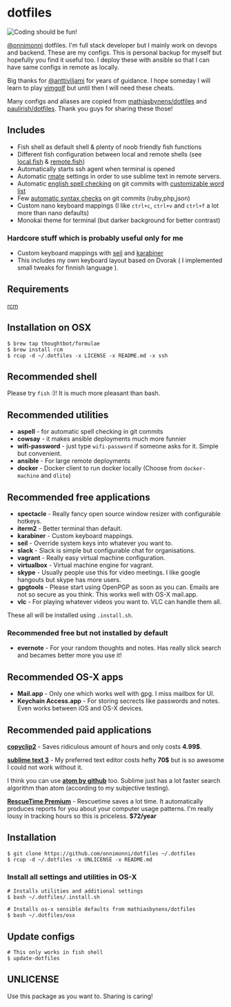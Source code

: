 # dotfiles
![Coding should be fun!](https://media.giphy.com/media/ytwDCq9aT3cgEyyYVO/giphy-tumblr.gif "Coding should be fun!")

[@onnimonni](https://github.com/onnimonni) dotfiles. I'm full stack developer but I mainly work on devops and backend. These are my configs. This is personal backup for myself but hopefully you find it useful too. I deploy these with ansible so that I can have same configs in remote as locally.

Big thanks for [@anttiviljami](https://github.com/anttiviljami) for years of guidance.
I hope someday I will learn to play [vimgolf](http://www.vimgolf.com/) but until then I will need these cheats.

Many configs and aliases are copied from [mathiasbynens/dotfiles](https://github.com/mathiasbynens/dotfiles/) and [paulirish/dotfiles](https://github.com/paulirish/dotfiles). Thank you guys for sharing these those!

## Includes
- Fish shell as default shell & plenty of noob friendly fish functions
- Different fish configuration between local and remote shells (see [local.fish](config/fish/local.fish) & [remote.fish](config/fish/remote.fish))
- Automatically starts ssh agent when terminal is opened
- Automatic [rmate](https://github.com/aurora/rmate/blob/master/rmate) settings in order to use sublime text in remote servers.
- Automatic [english spell checking](git_template/hooks/prepare-commit-message) on git commits with [customizable word list](aspell.en.pws)
- Few [automatic syntax checks](git_template/hooks/pre-commit) on git commits (ruby,php,json)
- Custom nano keyboard mappings (I like `ctrl+c`, `ctrl+v` and `ctrl+f` a lot more than nano defaults)
- Monokai theme for terminal (but darker background for better contrast)

### Hardcore stuff which is probably useful only for me
- Custom keyboard mappings with [seil](https://pqrs.org/osx/karabiner/seil.html.en) and [karabiner](https://pqrs.org/osx/karabiner/)
- This includes my own keyboard layout based on Dvorak ( I implemented small tweaks for finnish language ).

## Requirements
[rcm](https://github.com/thoughtbot/rcm)

## Installation on OSX
```
$ brew tap thoughtbot/formulae
$ brew install rcm
$ rcup -d ~/.dotfiles -x LICENSE -x README.md -x ssh
```

## Recommended shell
Please try `fish` :)! It is much more pleasant than bash.

## Recommended utilities

- **aspell** - for automatic spell checking in git commits
- **cowsay** - it makes ansible deployments much more funnier
- **wifi-password** - just type `wifi-password` if someone asks for it. Simple but convenient.
- **ansible** - For large remote deployments
- **docker** - Docker client to run docker locally (Choose from `docker-machine` and `dlite`)

## Recommended free applications
- **spectacle** - Really fancy open source window resizer with configurable hotkeys.
- **iterm2** - Better terminal than default.
- **karabiner** - Custom keyboard mappings.
- **seil** - Override system keys into whatever you want to.
- **slack** - Slack is simple but configurable chat for organisations.
- **vagrant** - Really easy virtual machine configuration.
- **virtualbox** - Virtual machine engine for vagrant.
- **skype** - Usually people use this for video meetings. I like google hangouts but skype has more users.
- **gpgtools** - Please start using OpenPGP as soon as you can. Emails are not so secure as you think. This works well with OS-X mail.app.
- **vlc** - For playing whatever videos you want to. VLC can handle them all.

These all will be installed using `.install.sh`.

### Recommended free but not installed by default
- **evernote** - For your random thoughts and notes. Has really slick search and becames better more you use it!

## Recommended OS-X apps
- **Mail.app** - Only one which works well with gpg. I miss mailbox for UI.
- **Keychain Access.app** - For storing secrects like passwords and notes. Even works between iOS and OS-X devices.

## Recommended paid applications
**[copyclip2](https://fiplab.com/apps/copyclip-for-mac)** -
Saves ridiculous amount of hours and only costs **4.99$**.

**[sublime text 3](https://www.sublimetext.com/buy)** - My preferred text editor costs hefty **70$** but is so awesome I could not work without it.

I think you can use **[atom by github](https://atom.io/)** too.
Sublime just has a lot faster search algorithm than atom (according to my subjective testing).

**[RescueTime Premium](https://www.rescuetime.com/)** - Rescuetime saves a lot time. It automatically produces reports for you about your computer usage patterns. I'm really lousy in tracking hours so this is priceless. **$72/year**

## Installation
```
$ git clone https://github.com/onnimonni/dotfiles ~/.dotfiles
$ rcup -d ~/.dotfiles -x UNLICENSE -x README.md
```

### Install all settings and utilities in OS-X
```
# Installs utilities and additional settings
$ bash ~/.dotfiles/.install.sh

# Installs os-x sensible defaults from mathiasbynens/dotfiles
$ bash ~/.dotfiles/osx
```

## Update configs
```
# This only works in fish shell
$ update-dotfiles
```

## UNLICENSE
Use this package as you want to. Sharing is caring!
